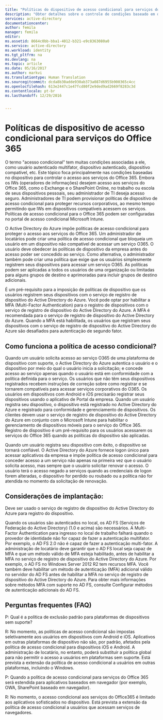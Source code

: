 ```yaml
---
title: "Políticas do dispositivo de acesso condicional para serviços do Office 365 | Microsoft Docs"
description: "Obter detalhes sobre o controle de condições baseado em dispositivo acessa os serviços do Office 365. Embora os IWs (operadores de informações) desejem acesso aos serviços do Office 365, como o Exchange e o SharePoint Online, no trabalho ou escola de seus dispositivos pessoais, seu administrador de TI deseja acesso seguro. Os administradores de TI podem provisionar políticas de dispositivo de acesso condicional para proteger recursos corporativos, ao mesmo tempo permitindo que IWs em dispositivos compatíveis acessem os serviços."
services: active-directory
documentationcenter: 
author: femila
manager: femila
editor: 
ms.assetid: 8664c0bb-bba1-4012-b321-e9c8363080a0
ms.service: active-directory
ms.workload: identity
ms.tgt_pltfrm: na
ms.devlang: na
ms.topic: article
ms.date: 05/16/2017
ms.author: markvi
ms.translationtype: Human Translation
ms.sourcegitcommit: dcda8b30adde930ab373a087d6955b900365c4cc
ms.openlocfilehash: 613e2447c1e47fcd80f2e9ded9ad2669f8283c3d
ms.contentlocale: pt-br
ms.lasthandoff: 12/29/2016


---
```

# <a name="conditional-access-device-policies-for-office-365-services"></a>Políticas de dispositivo de acesso condicional para serviços do Office 365
O termo "acesso condicional" tem muitas condições associadas a ele, como usuário autenticado multifator, dispositivo autenticado, dispositivo compatível, etc. Este tópico foca principalmente nas condições baseadas no dispositivo para controlar o acesso aos serviços do Office 365. Embora os IWs (operadores de informações) desejem acesso aos serviços do Office 365, como o Exchange e o SharePoint Online, no trabalho ou escola de seus dispositivos pessoais, seu administrador de TI deseja acesso seguro. Administradores de TI podem provisionar políticas de dispositivo de acesso condicional para proteger recursos corporativos, ao mesmo tempo permitindo que IWs em dispositivos compatíveis acessem os serviços. Políticas de acesso condicional para o Office 365 podem ser configuradas no portal de acesso condicional Microsoft Intune.

O Active Directory do Azure impõe políticas de acesso condicional para proteger o acesso aos serviços do Office 365. Um administrador de locatários pode criar uma política de acesso condicional que bloqueia um usuário em um dispositivo não compatível de acessar um serviço O365. O usuário deve obedecer às políticas de dispositivo da empresa antes do acesso poder ser concedido ao serviço. Como alternativa, o administrador também pode criar uma política que exige que os usuários simplesmente registrem seus dispositivos para acessar um serviço O365. As políticas podem ser aplicadas a todos os usuários de uma organização ou limitadas para alguns grupos de destino e aprimoradas para incluir grupos de destino adicionais.

É um pré-requisito para a imposição de políticas de dispositivo que os usuários registrem seus dispositivos com o serviço de registro de dispositivo do Active Directory do Azure. Você pode optar por habilitar a MFA (Multi-Factor Authentication) para o registro de dispositivos com o serviço de registro de dispositivo do Active Directory do Azure. A MFA é recomendada para o serviço de registro de dispositivo do Active Directory do Azure. Quando a MFA está habilitada, os usuários que registram seus dispositivos com o serviço de registro de dispositivo do Active Directory do Azure são desafiados para autenticação de segundo fator.

## <a name="how-does-conditional-access-policy-work"></a>Como funciona a política de acesso condicional?
Quando um usuário solicita acesso ao serviço O365 de uma plataforma de dispositivo com suporte, o Active Directory do Azure autentica o usuário e o dispositivo por meio do qual o usuário inicia a solicitação; e concede acesso ao serviço apenas quando o usuário está em conformidade com a política definida para o serviço. Os usuários que não têm seus dispositivos registrados recebem instruções de correção sobre como registrar e se tornarem compatíveis para acessar serviços corporativos do O365. Os usuários em dispositivos com Android e iOS precisarão registrar seus dispositivos usando o aplicativo de Portal da empresa. Quando um usuário registra seu dispositivo, o dispositivo está registrado no Active Directory do Azure e registrado para conformidade e gerenciamento de dispositivos. Os clientes devem usar o serviço de registro de dispositivo do Active Directory do Azure em conjunto com o Microsoft Intune para habilitar o gerenciamento de dispositivos móveis para o serviço do Office 365. Registro de dispositivo é um pré-requisito para os usuários acessarem os serviços do Office 365 quando as políticas do dispositivo são aplicadas.

Quando um usuário registra seu dispositivo com êxito, o dispositivo se tornará confiável. O Active Directory do Azure fornece logon único para acessar aplicativos da empresa e impõe política de acesso condicional para conceder acesso a um serviço não apenas na primeira vez que o usuário solicita acesso, mas sempre que o usuário solicitar renovar o acesso. O usuário terá o acesso negado a serviços quando as credenciais de logon forem alteradas, o dispositivo for perdido ou roubado ou a política não for atendida no momento da solicitação de renovação.

## <a name="deployment-considerations"></a>Considerações de implantação:
Deve ser usado o serviço de registro de dispositivo do Active Directory do Azure para registro do dispositivo.

Quando os usuários são autenticados no local, os AD FS (Serviços de Federação do Active Directory) (1.0 e acima) são necessários. A Multi-Factor Authentication para ingresso no local de trabalho falhará quando o provedor de identidade não for capaz de fazer a autenticação multifator. Por exemplo, o AD FS 2.0 não é capaz de fazer a autenticação multi-fator. A administração de locatário deve garantir que o AD FS local seja capaz de MFA e que um método válido de MFA esteja habilitado, antes de habilitar a MFA no serviço de registro de dispositivo do Active Directory do Azure. Por exemplo, o AD FS no Windows Server 2012 R2 tem recursos MFA. Você também deve habilitar um método de autenticação (MFA) adicional válido no servidor do AD FS antes de habilitar a MFA no serviço de registro de dispositivo do Active Directory do Azure. Para obter mais informações sobre métodos MFA com suporte no AD FS, consulte Configurar métodos de autenticação adicionais do AD FS.

## <a name="frequently-asked-questions-faq"></a>Perguntas frequentes (FAQ)
P: Qual é a política de exclusão padrão para plataformas de dispositivos sem suporte?

R: No momento, as políticas de acesso condicional são impostas seletivamente aos usuários em dispositivos com Android e iOS. Aplicativos em outras plataformas de dispositivo não são, por padrão, afetados pela política de acesso condicional para dispositivos iOS e Android. A administração de locatário, no entanto, poderá substituir a política global para não permitir o acesso a usuários em plataformas sem suporte.
Está prevista a extensão da política de acesso condicional a usuários em outras plataformas, incluindo o Windows.

P: Quando a política de acesso condicional para serviços do Office 365 será estendida para aplicativos baseados em navegador (por exemplo, OWA, SharePoint baseado em navegador).

R: No momento, o acesso condicional aos serviços do Office365 é limitado aos aplicativos sofisticados no dispositivo. Está prevista a extensão da política de acesso condicional a usuários que acessam serviços de navegadores.


